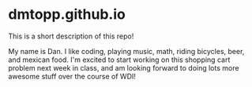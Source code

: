 # dmtopp.github.io
This is a short description of this repo!

My name is Dan.  I like coding, playing music, math, riding bicycles, beer,
and mexican food.  I'm excited to start working on this shopping cart problem
next week in class, and am looking forward to doing lots more awesome stuff
over the course of WDI! 
